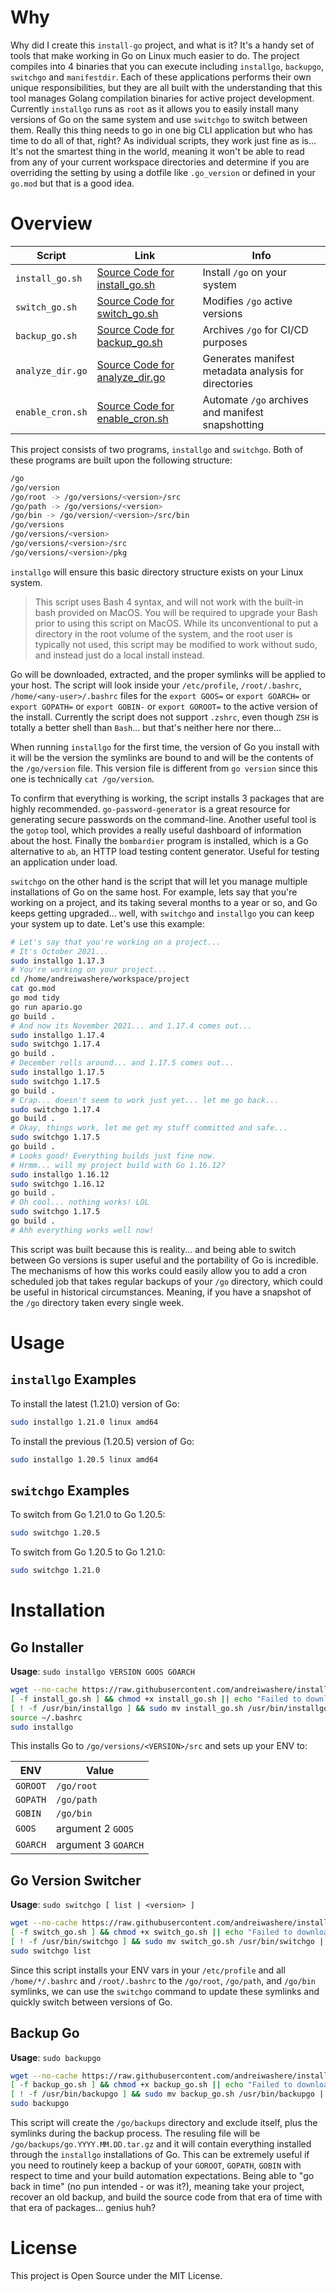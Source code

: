 # Why

Why did I create this `install-go` project, and what is it? It's a handy set of tools that make working in Go on Linux much easier to do. The project compiles into 4 binaries that you can execute including `installgo`, `backupgo`, `switchgo` and `manifestdir`. Each of these applications performs their own unique responsibilities, but they are all built with the understanding that this tool manages Golang compilation binaries for active project development. Currently `installgo` runs as `root` as it allows you to easily install many versions of Go on the same system and use `switchgo` to switch between them. Really this thing needs to go in one big CLI application but who has time to do all of that, right? As individual scripts, they work just fine as is... It's not the smartest thing in the world, meaning it won't be able to read from any of your current workspace directories and determine if you are overriding the setting by using a dotfile like `.go_version` or defined in your `go.mod` but that is a good idea.

# Overview

| Script | Link | Info |
|--------|------|------|
| `install_go.sh` | [Source Code for install_go.sh](https://raw.githubusercontent.com/andreiwashere/install-go/main/install_go.sh) | Install `/go` on your system |
| `switch_go.sh` | [Source Code for switch_go.sh](https://raw.githubusercontent.com/andreiwashere/install-go/main/switch_go.sh) | Modifies `/go` active versions |
| `backup_go.sh` | [Source Code for backup_go.sh](https://raw.githubusercontent.com/andreiwashere/install-go/main/backup_go.sh) | Archives `/go` for CI/CD purposes |
| `analyze_dir.go` | [Source Code for analyze_dir.go](https://raw.githubusercontent.com/andreiwashere/install-go/main/analyze_dir.go) | Generates manifest metadata analysis for directories |
| `enable_cron.sh` | [Source Code for enable_cron.sh](https://raw.githubusercontent.com/andreiwashere/install-go/main/enable_cron.sh) | Automate `/go` archives and manifest snapshotting |

This project consists of two programs, `installgo` and `switchgo`. Both of these programs are built upon the following structure:

```bash
/go
/go/version
/go/root -> /go/versions/<version>/src
/go/path -> /go/versions/<version>
/go/bin -> /go/version/<version>/src/bin
/go/versions
/go/versions/<version>
/go/versions/<version>/src
/go/versions/<version>/pkg
```

`installgo` will ensure this basic directory structure exists on your Linux system. 

> This script uses Bash 4 syntax, and will not work with the built-in bash provided on MacOS. You will be required to upgrade your Bash prior to using this script on MacOS. While its unconventional to put a directory in the root volume of the system, and the root user is typically not used, this script may be modified to work without sudo, and instead just do a local install instead.

Go will be downloaded, extracted, and the proper symlinks will be applied to your host. The script will look inside your `/etc/profile`, `/root/.bashrc`, `/home/<any-user>/.bashrc` files for the `export GOOS=` or `export GOARCH=` or `export GOPATH=` or `export GOBIN-` or `export GOROOT=` to the active version of the install. Currently the script does not support `.zshrc`, even though `ZSH` is totally a better shell than `Bash`... but that's neither here nor there...

When running `installgo` for the first time, the version of Go you install with it will be the version the symlinks are bound to and will be the contents of the `/go/version` file. This version file is different from `go version` since this one is technically `cat /go/version`. 

To confirm that everything is working, the script installs 3 packages that are highly recommended. `go-password-generator` is a great resource for generating secure passwords on the command-line. Another useful tool is the `gotop` tool, which provides a really useful dashboard of information about the host. Finally the `bombardier` program is installed, which is a Go alternative to `ab`, an HTTP load testing content generator. Useful for testing an application under load. 

`switchgo` on the other hand is the script that will let you manage multiple installations of Go on the same host. For example, lets say that you're working on a project, and its taking several months to a year or so, and Go keeps getting upgraded... well, with `switchgo` and `installgo` you can keep your system up to date. Let's use this example: 

```bash
# Let's say that you're working on a project...
# It's October 2021...
sudo installgo 1.17.3
# You're working on your project...
cd /home/andreiwashere/workspace/project
cat go.mod
go mod tidy
go run apario.go
go build .
# And now its November 2021... and 1.17.4 comes out...
sudo installgo 1.17.4
sudo switchgo 1.17.4
go build .
# December rolls around... and 1.17.5 comes out...
sudo installgo 1.17.5
sudo switchgo 1.17.5
go build .
# Crap... doesn't seem to work just yet... let me go back...
sudo switchgo 1.17.4
go build .
# Okay, things work, let me get my stuff committed and safe...
sudo switchgo 1.17.5
go build .
# Looks good! Everything builds just fine now.
# Hrmm... will my project build with Go 1.16.12?
sudo installgo 1.16.12
sudo switchgo 1.16.12
go build .
# Oh cool... nothing works! LOL
sudo switchgo 1.17.5
go build .
# Ahh everything works well now!
```

This script was built because this is reality... and being able to switch between Go versions is super useful and the portability of Go is incredible. The mechanisms of how this works could easily allow you to add a cron scheduled job that takes regular backups of your `/go` directory, which could be useful in historical circumstances. Meaning, if you have a snapshot of the `/go` directory taken every single week.

# Usage

## `installgo` Examples

To install the latest (1.21.0) version of Go: 

```bash
sudo installgo 1.21.0 linux amd64
```

To install the previous (1.20.5) version of Go: 

```bash
sudo installgo 1.20.5 linux amd64
```

## `switchgo` Examples

To switch from Go 1.21.0 to Go 1.20.5:

```bash
sudo switchgo 1.20.5
```

To switch from Go 1.20.5 to Go 1.21.0:

 ```bash
 sudo switchgo 1.21.0
 ```

# Installation 

## Go Installer

**Usage**: `sudo installgo VERSION GOOS GOARCH`

```bash
wget --no-cache https://raw.githubusercontent.com/andreiwashere/install-go/main/install_go.sh < /dev/null > /dev/null 2>&1
[ -f install_go.sh ] && chmod +x install_go.sh || echo "Failed to download install_go.sh"
[ ! -f /usr/bin/installgo ] && sudo mv install_go.sh /usr/bin/installgo || echo "Already installed!"
source ~/.bashrc
sudo installgo
```

This installs Go to `/go/versions/<VERSION>/src` and sets up your ENV to: 

| ENV | Value | 
|-----|-------|
| `GOROOT` | `/go/root` |
| `GOPATH` | `/go/path` |
| `GOBIN` | `/go/bin` |
| `GOOS` | argument 2 `GOOS` |
| `GOARCH` | argument 3 `GOARCH` |

## Go Version Switcher

**Usage**: `sudo switchgo [ list | <version> ]`

```bash
wget --no-cache https://raw.githubusercontent.com/andreiwashere/install-go/main/switch_go.sh < /dev/null > /dev/null 2>&1
[ -f switch_go.sh ] && chmod +x switch_go.sh || echo "Failed to download switch_go.sh"
[ ! -f /usr/bin/switchgo ] && sudo mv switch_go.sh /usr/bin/switchgo || echo "Already installed!"
sudo switchgo list
```

Since this script installs your ENV vars in your `/etc/profile` and all `/home/*/.bashrc` and `/root/.bashrc` to the `/go/root`, `/go/path`, and `/go/bin` symlinks, we can use the `switchgo` command to update these symlinks and quickly switch between versions of Go.

## Backup Go

**Usage**: `sudo backupgo`

```bash
wget --no-cache https://raw.githubusercontent.com/andreiwashere/install-go/main/backup_go.sh < /dev/null > /dev/null 2>&1
[ -f backup_go.sh ] && chmod +x backup_go.sh || echo "Failed to download backup_go.sh"
[ ! -f /usr/bin/backupgo ] && sudo mv backup_go.sh /usr/bin/backupgo || echo "Already installed!"
sudo backupgo
```

This script will create the `/go/backups` directory and exclude itself, plus the symlinks during the backup process. The resuling file will be `/go/backups/go.YYYY.MM.DD.tar.gz` and it will contain everything installed through the `installgo` installations of Go. This can be extremely useful if you need to routinely keep a backup of your `GOROOT`, `GOPATH`, `GOBIN` with respect to time and your build automation expectations. Being able to "go back in time" (no pun intended - or was it?), meaning take your project, recover an old backup, and build the source code from that era of time with that era of packages... genius huh? 

# License

This project is Open Source under the MIT License.

